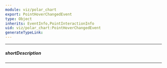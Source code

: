 ```yaml
---
module: viz/polar_chart
export: PointHoverChangedEvent
type: Object
inherits: EventInfo,PointInteractionInfo
uid: viz/polar_chart:PointHoverChangedEvent
generateTypeLink: 
---
```

---
##### shortDescription
<!-- Description goes here -->

---
<!-- Description goes here -->